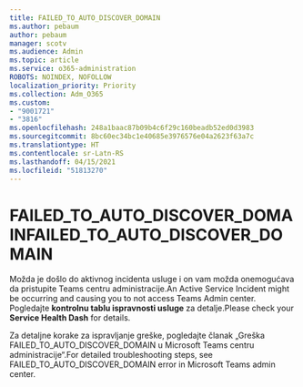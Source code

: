 ```yaml
---
title: FAILED_TO_AUTO_DISCOVER_DOMAIN
ms.author: pebaum
author: pebaum
manager: scotv
ms.audience: Admin
ms.topic: article
ms.service: o365-administration
ROBOTS: NOINDEX, NOFOLLOW
localization_priority: Priority
ms.collection: Adm_O365
ms.custom:
- "9001721"
- "3816"
ms.openlocfilehash: 248a1baac87b09b4c6f29c160beadb52ed0d3983
ms.sourcegitcommit: 8bc60ec34bc1e40685e3976576e04a2623f63a7c
ms.translationtype: HT
ms.contentlocale: sr-Latn-RS
ms.lasthandoff: 04/15/2021
ms.locfileid: "51813270"
---
```

# <a name="failed_to_auto_discover_domain"></a><span data-ttu-id="35496-102">FAILED_TO_AUTO_DISCOVER_DOMAIN</span><span class="sxs-lookup"><span data-stu-id="35496-102">FAILED_TO_AUTO_DISCOVER_DOMAIN</span></span>

<span data-ttu-id="35496-103">Možda je došlo do aktivnog incidenta usluge i on vam možda onemogućava da pristupite Teams centru administracije.</span><span class="sxs-lookup"><span data-stu-id="35496-103">An Active Service Incident might be occurring and causing you to not access Teams Admin center.</span></span> <span data-ttu-id="35496-104">Pogledajte **kontrolnu tablu ispravnosti usluge** za detalje.</span><span class="sxs-lookup"><span data-stu-id="35496-104">Please check your **Service Health Dash** for details.</span></span>

<span data-ttu-id="35496-105">Za detaljne korake za ispravljanje greške, pogledajte članak „Greška FAILED_TO_AUTO_DISCOVER_DOMAIN u Microsoft Teams centru administracije“.</span><span class="sxs-lookup"><span data-stu-id="35496-105">For detailed troubleshooting steps, see FAILED_TO_AUTO_DISCOVER_DOMAIN error in Microsoft Teams admin center.</span></span>
